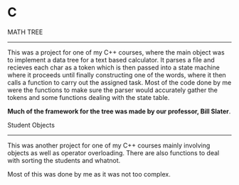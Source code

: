 # C


MATH TREE
____________________
This was a project for one of my C++ courses, where the main object 
was to implement a data tree for a text based calculator. It parses a
file and recieves each char as a token which is then passed into a state 
machine where it proceeds until finally constructing one of the words, 
where it then calls a function to carry out the assigned task. Most of the 
code done by me were the functions to make sure the parser would accurately 
gather the tokens and some functions dealing with the state table. 

**Much of the framework for the tree was made by our professor, Bill Slater**. 


Student Objects
____________________
This was another project for one of my C++ courses mainly involving objects
as well as operator overloading. There are also functions to deal with sorting 
the students and whatnot. 

Most of this was done by me as it was not too complex.
